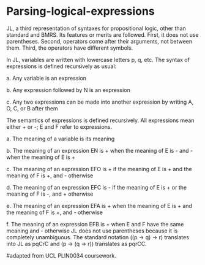 # Parsing-logical-expressions
JL, a third representation of syntaxes for propositional logic, other than standard and BMRS.  Its features or merits are followed. First, it does not use parentheses. Second, operators come after their arguments, not between them. Third, the operators have different symbols. 

In JL, variables are written with lowercase letters p, q, etc. The syntax of expressions is defined recursively as usual:

a. Any variable is an expression

b. Any expression followed by N is an expression

c. Any two expressions can be made into another expression by writing A, O, C, or B after them

The semantics of expressions is defined recursively. All expressions mean either + or -; E and F refer to expressions.

a. The meaning of a variable is its meaning

b. The meaning of an expression EN is +  when the meaning of E is - and - when the meaning of E is +

c. The meaning of an expression EFO is + if the meaning of E is + and the meaning of F is +, and - otherwise

d. The meaning of an expression EFC is - if the meaning of E is + or the meaning of F is -, and + otherwise

e. The meaning of an expression EFA is + when the meaning of E is + and the meaning of F is +, and - otherwise

f. The meaning of an expression EFB is + when E and F have the same meaning and - otherwise JL does not use parentheses because it is completely unambiguous. The standard notation ((p → q) → r) translates into JL as pqCrC and (p → (q → r)) translates as pqrCC.

#adapted from UCL PLIN0034 coursework.
